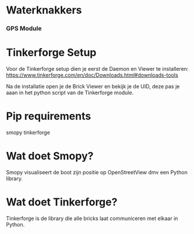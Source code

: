 # Waterknakkers

### GPS Module
# Tinkerforge Setup
Voor de Tinkerforge setup dien je eerst de Daemon en Viewer te installeren:
https://www.tinkerforge.com/en/doc/Downloads.html#downloads-tools

Na de installatie open je de Brick Viewer en bekijk je de UID, deze pas je aaan in het python script van de Tinkerforge module.

# Pip requirements
smopy 
tinkerforge

# Wat doet Smopy?
Smopy visualiseert de boot zijn positie op OpenStreetView dmv een Python library.

# Wat doet Tinkerforge?
Tinkerforge is de library die alle bricks laat communiceren met elkaar in Python.


